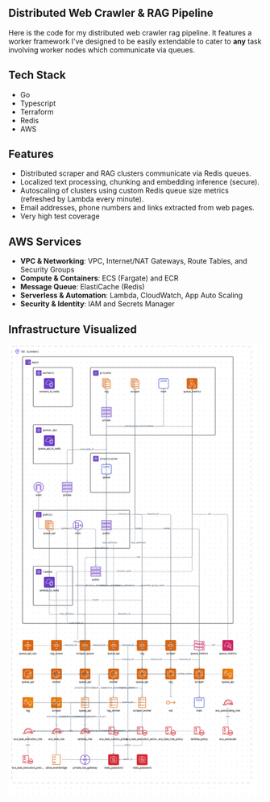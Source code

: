 ## Distributed Web Crawler & RAG Pipeline

Here is the code for my distributed web crawler rag pipeline.
It features a worker framework I've designed to be easily extendable to cater to **any** task involving worker nodes which communicate via queues.

## Tech Stack

- Go
- Typescript
- Terraform
- Redis
- AWS

## Features

- Distributed scraper and RAG clusters communicate via Redis queues.
- Localized text processing, chunking and embedding inference (secure).
- Autoscaling of clusters using custom Redis queue size metrics (refreshed by Lambda every minute).
- Email addresses, phone numbers and links extracted from web pages.
- Very high test coverage

## AWS Services

- **VPC & Networking**: VPC, Internet/NAT Gateways, Route Tables, and Security Groups
- **Compute & Containers**: ECS (Fargate) and ECR
- **Message Queue**: ElastiCache (Redis)
- **Serverless & Automation**: Lambda, CloudWatch, App Auto Scaling
- **Security & Identity**: IAM and Secrets Manager

## Infrastructure Visualized

![AWS Infrastructure](aws-infra.png)

